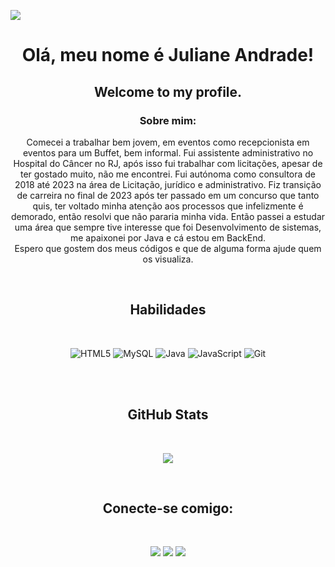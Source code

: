 ![](https://capsule-render.vercel.app/api?type=waving&color=6714a6&height=120&section=heade)

<div align="center">

# Olá, meu nome é Juliane Andrade!


## Welcome to my profile.

### Sobre mim:
Comecei a trabalhar bem jovem, em eventos como recepcionista em eventos para um Buffet, bem informal. Fui assistente administrativo no Hospital do Câncer no RJ, após isso fui trabalhar com licitações, apesar de ter gostado muito, não me encontrei. Fui autónoma como consultora de 2018 até 2023 na área de Licitação, jurídico e administrativo.
Fiz transição de carreira no final de 2023 após ter passado em um concurso que tanto quis, ter voltado minha atenção aos processos que infelizmente é demorado, então resolvi que não pararia minha vida. Então passei a estudar uma área que sempre tive interesse que foi Desenvolvimento de sistemas, me apaixonei por Java e cá estou em BackEnd.
<br>
Espero que gostem dos meus códigos e que de alguma forma ajude quem os visualiza.

 </div>
 <br>

<div align="center">

## Habilidades 
<br>

![HTML5](https://img.shields.io/badge/HTML-E34F26?style=for-the-badge&logo=html5&logoColor=white) ![MySQL](https://img.shields.io/badge/mysql-%2300f.svg?style=for-the-badge&logo=mysql&logoColor=white) ![Java](https://img.shields.io/badge/java-%23ED8B00.svg?style=for-the-badge&logo=openjdk&logoColor=white) ![JavaScript](https://img.shields.io/badge/JavaScript-F7DF1E?style=for-the-badge&logo=javascript&logoColor=black) ![Git](https://img.shields.io/badge/Git-F05032?style=for-the-badge&logo=git&logoColor=white)

</div>
<br>
<br>

<div align="center">

## GitHub Stats
<br>

![](https://github-readme-stats.vercel.app/api?username=julianeandradess&show_icons=true&theme=midnight-purple)
</div>

<br>

<div align="center">

##  Conecte-se comigo:

<br>  

<a href="https://instagram.com/julianeandradess?utm_source=qr&igshid=MzNlNGNkZWQ4Mg%3D%3D" target="_blank"><img src="https://img.shields.io/badge/-Instagram-%23E4405F?style=for-the-badge&logo=instagram&logoColor=white" target="_blank"></a> <a href= "mailto:julianeandradesilva@outlook.com"><img src="https://img.shields.io/badge/-Email-000?style=for-the-badge&logo=microsoft-outlook&logoColor=E94D5F" target="_blank"></a> <a href="https://www.linkedin.com/in/julianeandrade-dev/" target="_blank"><img src="https://img.shields.io/badge/Linkedlin-0000FF?style=for-the-badge&logo=linkedlin&logoColor=blue" target="_blank"></a>
  
</div> 
